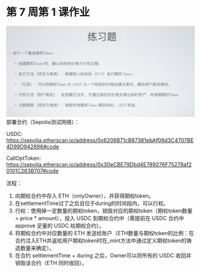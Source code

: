 # 第 7 周第 1 课作业
![w7-1](./IMG/Assignment_w7-1.png)
部署合约（Sepolia测试网络）：

USDC: https://sepolia.etherscan.io/address/0x6206B71cB87381ebAf06d3C4707BE4D99D942896#code

CallOptToken: https://sepolia.etherscan.io/address/0x30eCBE79Dbd4E789276F75278af20101C263B707#code

流程：
1. 向期权合约中存入 ETH（onlyOwner），并获得期权token。
2. 在settlementTime过了之后且位于during的时间段内，可以行权。
3. 行权：使用掉一定数量的期权token，销毁对应的期权token（期权token数量 = price * amount），投入 USDC 到期权合约中（需提前在 USDC 合约中 approve 足量的 USDC 给期权合约）。
4. 将期权合约中对应数量的 ETH 发送给账户（ETH数量与期权token的比例：在合约注入ETH并返给用户期权token时在_mint方法中通过定义期权token的铸造数量来确定）。
5. 在合约 settlementTime + during 之后，Owner可以将所有的 USDC 收回并销毁该合约（ETH 同时收回）。
